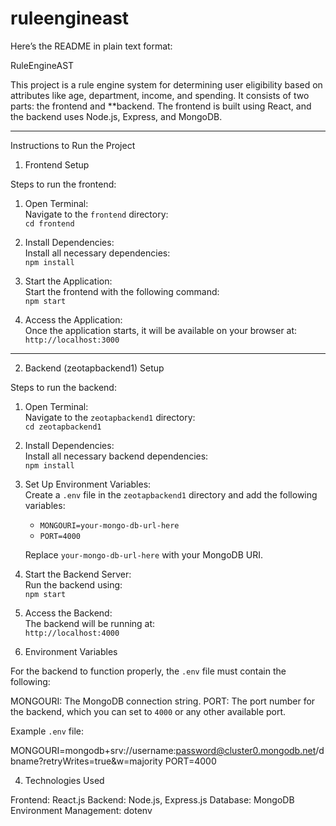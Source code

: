 # ruleengineast
Here’s the README in plain text format:

RuleEngineAST

This project is a rule engine system for determining user eligibility based on attributes like age, department, income, and spending. It consists of two parts: the frontend and **backend. The frontend is built using React, and the backend uses Node.js, Express, and MongoDB.

---

Instructions to Run the Project

1. Frontend Setup

Steps to run the frontend:

1. Open Terminal:  
   Navigate to the `frontend` directory:  
   `cd frontend`

2. Install Dependencies:  
   Install all necessary dependencies:  
   `npm install`

3. Start the Application:  
   Start the frontend with the following command:  
   `npm start`

4. Access the Application:  
   Once the application starts, it will be available on your browser at:  
   `http://localhost:3000`

---

2. Backend (zeotapbackend1) Setup

Steps to run the backend:

1. Open Terminal:  
   Navigate to the `zeotapbackend1` directory:  
   `cd zeotapbackend1`

2. Install Dependencies:  
   Install all necessary backend dependencies:  
   `npm install`

3. Set Up Environment Variables:  
   Create a `.env` file in the `zeotapbackend1` directory and add the following variables:
   - `MONGOURI=your-mongo-db-url-here`
   - `PORT=4000`

   Replace `your-mongo-db-url-here` with your MongoDB URI.

4. Start the Backend Server:  
   Run the backend using:  
   `npm start`

5. Access the Backend:  
   The backend will be running at:  
   `http://localhost:4000`


3. Environment Variables

For the backend to function properly, the `.env` file must contain the following:

MONGOURI: The MongoDB connection string.
PORT: The port number for the backend, which you can set to `4000` or any other available port.

Example `.env` file:


MONGOURI=mongodb+srv://username:password@cluster0.mongodb.net/dbname?retryWrites=true&w=majority
PORT=4000


4. Technologies Used

Frontend: React.js
Backend: Node.js, Express.js
Database: MongoDB
Environment Management: dotenv

